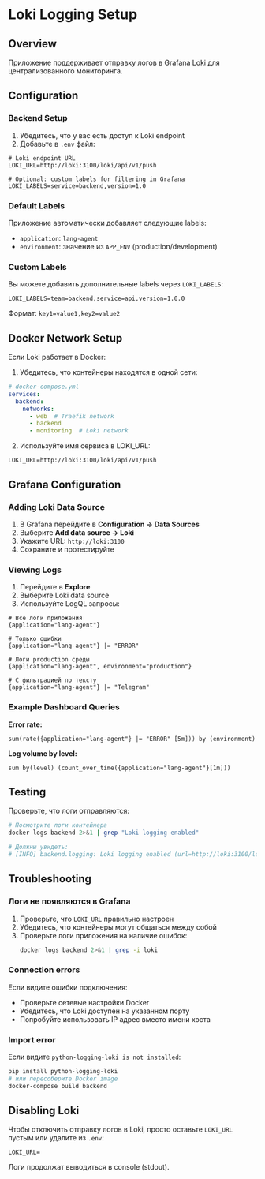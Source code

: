 # Loki Logging Setup

## Overview

Приложение поддерживает отправку логов в Grafana Loki для централизованного мониторинга.

## Configuration

### Backend Setup

1. Убедитесь, что у вас есть доступ к Loki endpoint
2. Добавьте в `.env` файл:

```env
# Loki endpoint URL
LOKI_URL=http://loki:3100/loki/api/v1/push

# Optional: custom labels for filtering in Grafana
LOKI_LABELS=service=backend,version=1.0
```

### Default Labels

Приложение автоматически добавляет следующие labels:
- `application`: `lang-agent`
- `environment`: значение из `APP_ENV` (production/development)

### Custom Labels

Вы можете добавить дополнительные labels через `LOKI_LABELS`:

```env
LOKI_LABELS=team=backend,service=api,version=1.0.0
```

Формат: `key1=value1,key2=value2`

## Docker Network Setup

Если Loki работает в Docker:

1. Убедитесь, что контейнеры находятся в одной сети:

```yaml
# docker-compose.yml
services:
  backend:
    networks:
      - web  # Traefik network
      - backend
      - monitoring  # Loki network
```

2. Используйте имя сервиса в LOKI_URL:

```env
LOKI_URL=http://loki:3100/loki/api/v1/push
```

## Grafana Configuration

### Adding Loki Data Source

1. В Grafana перейдите в **Configuration → Data Sources**
2. Выберите **Add data source → Loki**
3. Укажите URL: `http://loki:3100`
4. Сохраните и протестируйте

### Viewing Logs

1. Перейдите в **Explore**
2. Выберите Loki data source
3. Используйте LogQL запросы:

```logql
# Все логи приложения
{application="lang-agent"}

# Только ошибки
{application="lang-agent"} |= "ERROR"

# Логи production среды
{application="lang-agent", environment="production"}

# С фильтрацией по тексту
{application="lang-agent"} |= "Telegram"
```

### Example Dashboard Queries

**Error rate:**
```logql
sum(rate({application="lang-agent"} |= "ERROR" [5m])) by (environment)
```

**Log volume by level:**
```logql
sum by(level) (count_over_time({application="lang-agent"}[1m]))
```

## Testing

Проверьте, что логи отправляются:

```bash
# Посмотрите логи контейнера
docker logs backend 2>&1 | grep "Loki logging enabled"

# Должны увидеть:
# [INFO] backend.logging: Loki logging enabled (url=http://loki:3100/loki/api/v1/push)
```

## Troubleshooting

### Логи не появляются в Grafana

1. Проверьте, что `LOKI_URL` правильно настроен
2. Убедитесь, что контейнеры могут общаться между собой
3. Проверьте логи приложения на наличие ошибок:
   ```bash
   docker logs backend 2>&1 | grep -i loki
   ```

### Connection errors

Если видите ошибки подключения:
- Проверьте сетевые настройки Docker
- Убедитесь, что Loki доступен на указанном порту
- Попробуйте использовать IP адрес вместо имени хоста

### Import error

Если видите `python-logging-loki is not installed`:
```bash
pip install python-logging-loki
# или пересоберите Docker image
docker-compose build backend
```

## Disabling Loki

Чтобы отключить отправку логов в Loki, просто оставьте `LOKI_URL` пустым или удалите из `.env`:

```env
LOKI_URL=
```

Логи продолжат выводиться в console (stdout).
